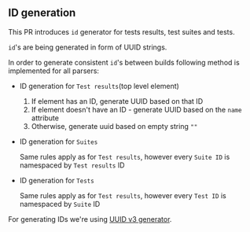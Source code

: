 ## ID generation

This PR introduces `id` generator for tests results, test suites and tests.

`id`'s are being generated in form of UUID strings.

In order to generate consistent `id`'s between builds following method is implemented for all parsers:

- ID generation for `Test results`(top level element)

  1. If element has an ID, generate UUID based on that ID
  2. If element doesn't have an ID - generate UUID based on the `name` attribute
  3. Otherwise, generate uuid based on empty string `""`

- ID generation for `Suites`

  Same rules apply as for `Test results`, however every `Suite ID` is namespaced by `Test results` ID

- ID generation for `Tests`

  Same rules apply as for `Test results`, however every `Test ID` is namespaced by `Suite` ID

For generating IDs we're using [UUID v3 generator](https://pkg.go.dev/github.com/google/uuid#NewMD5).
